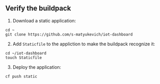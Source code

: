 ## Verify the buildpack

1. Download a static application:
  ```
  cd ~
  git clone https://github.com/s-matyukevich/iot-dashboard
  ``` 

2. Add `Staticfile` to the appliction to make the buildpack recognize it:
  ```
  cd ~/iot-dashboard
  touch Staticfile
  ```

3. Deploy the application:
  ```
  cf push static
  ```

